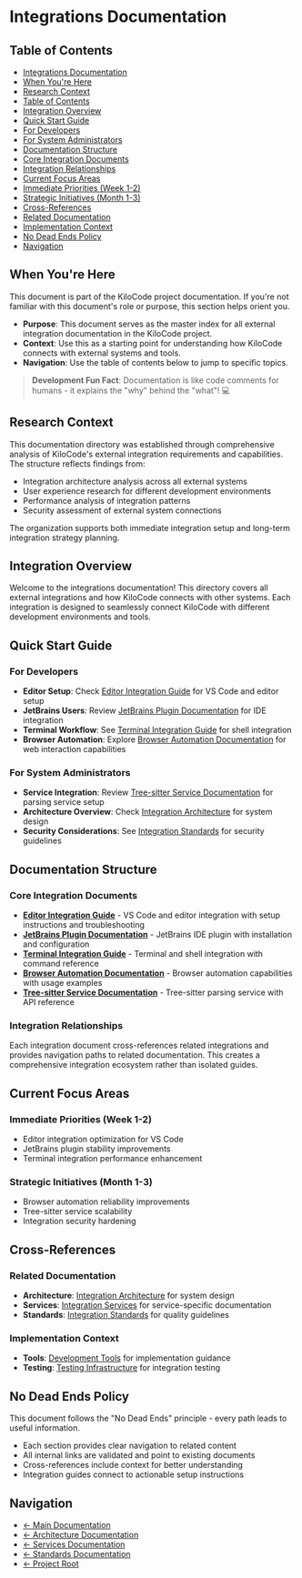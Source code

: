 # Integrations Documentation

## Table of Contents
- [Integrations Documentation](#integrations-documentation)
- [When You're Here](#when-youre-here)
- [Research Context](#research-context)
- [Table of Contents](#table-of-contents)
- [Integration Overview](#integration-overview)
- [Quick Start Guide](#quick-start-guide)
- [For Developers](#for-developers)
- [For System Administrators](#for-system-administrators)
- [Documentation Structure](#documentation-structure)
- [Core Integration Documents](#core-integration-documents)
- [Integration Relationships](#integration-relationships)
- [Current Focus Areas](#current-focus-areas)
- [Immediate Priorities (Week 1-2)](#immediate-priorities-week-1-2)
- [Strategic Initiatives (Month 1-3)](#strategic-initiatives-month-1-3)
- [Cross-References](#cross-references)
- [Related Documentation](#related-documentation)
- [Implementation Context](#implementation-context)
- [No Dead Ends Policy](#no-dead-ends-policy)
- [Navigation](#navigation)

## When You're Here

This document is part of the KiloCode project documentation. If you're not familiar with this
document's role or purpose, this section helps orient you.

- **Purpose**: This document serves as the master index for all external integration documentation
  in the KiloCode project.
- **Context**: Use this as a starting point for understanding how KiloCode connects with external
  systems and tools.
- **Navigation**: Use the table of contents below to jump to specific topics.

> **Development Fun Fact**: Documentation is like code comments for humans - it explains the "why"
> behind the "what"! 💻

## Research Context

This documentation directory was established through comprehensive analysis of KiloCode's external
integration requirements and capabilities. The structure reflects findings from:
- Integration architecture analysis across all external systems
- User experience research for different development environments
- Performance analysis of integration patterns
- Security assessment of external system connections

The organization supports both immediate integration setup and long-term integration strategy
planning.

## Integration Overview

Welcome to the integrations documentation! This directory covers all external integrations and how
KiloCode connects with other systems. Each integration is designed to seamlessly connect KiloCode
with different development environments and tools.

## Quick Start Guide

### For Developers

- **Editor Setup**: Check [Editor Integration Guide](EDITOR_INTEGRATION.md) for VS Code and editor
  setup
- **JetBrains Users**: Review [JetBrains Plugin Documentation](JETBRAINS_PLUGIN.md) for IDE
  integration
- **Terminal Workflow**: See [Terminal Integration Guide](TERMINAL_INTEGRATION.md) for shell
  integration
- **Browser Automation**: Explore [Browser Automation Documentation](BROWSER_AUTOMATION.md) for web
  interaction capabilities

### For System Administrators

- **Service Integration**: Review [Tree-sitter Service Documentation](TREE_SITTER_SERVICE.md) for
  parsing service setup
- **Architecture Overview**: Check [Integration Architecture](../architecture/README.md) for system
  design
- **Security Considerations**: See [Integration Standards](../standards/README.md) for security
  guidelines

## Documentation Structure

### Core Integration Documents

- **[Editor Integration Guide](EDITOR_INTEGRATION.md)** - VS Code and editor integration with setup
  instructions and troubleshooting
- **[JetBrains Plugin Documentation](JETBRAINS_PLUGIN.md)** - JetBrains IDE plugin with installation
  and configuration
- **[Terminal Integration Guide](TERMINAL_INTEGRATION.md)** - Terminal and shell integration with
  command reference
- **[Browser Automation Documentation](BROWSER_AUTOMATION.md)** - Browser automation capabilities
  with usage examples
- **[Tree-sitter Service Documentation](TREE_SITTER_SERVICE.md)** - Tree-sitter parsing service with
  API reference

### Integration Relationships

Each integration document cross-references related integrations and provides navigation paths to
related documentation. This creates a comprehensive integration ecosystem rather than isolated
guides.

## Current Focus Areas

### Immediate Priorities (Week 1-2)
- Editor integration optimization for VS Code
- JetBrains plugin stability improvements
- Terminal integration performance enhancement

### Strategic Initiatives (Month 1-3)
- Browser automation reliability improvements
- Tree-sitter service scalability
- Integration security hardening

## Cross-References

### Related Documentation

- **Architecture**: [Integration Architecture](../architecture/README.md) for system design
- **Services**: [Integration Services](../services/README.md) for service-specific documentation
- **Standards**: [Integration Standards](../standards/README.md) for quality guidelines

### Implementation Context

- **Tools**: [Development Tools](../tools/README.md) for implementation guidance
- **Testing**: [Testing Infrastructure](../testing/TESTING_STRATEGY.md) for integration testing

## No Dead Ends Policy

This document follows the "No Dead Ends" principle - every path leads to useful information.
- Each section provides clear navigation to related content
- All internal links are validated and point to existing documents
- Cross-references include context for better understanding
- Integration guides connect to actionable setup instructions

## Navigation
- [← Main Documentation](../README.md)
- [← Architecture Documentation](../architecture/README.md)
- [← Services Documentation](../services/README.md)
- [← Standards Documentation](../standards/README.md)
- [← Project Root](../README.md)
